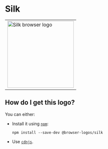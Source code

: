 # Silk

<table>
    <tr height=230>
        <td>
            <a href="https://github.com/alrra/browser-logos/tree/1113972bb9b184fcf91220ae8fa4aa8d11a47b01/src/silk">
                <img width=220 src="https://raw.githubusercontent.com/alrra/browser-logos/1113972bb9b184fcf91220ae8fa4aa8d11a47b01/src/silk/silk_512x512.png" alt="Silk browser logo">
            </a>
        </td>
    </tr>
</table>

## How do I get this logo?

You can either:

* Install it using [`npm`][npm]:

  `npm install --save-dev @browser-logos/silk`

* Use [`cdnjs`][cdnjs].

<!-- Link labels: -->

[cdnjs]: https://cdnjs.com/libraries/browser-logos
[npm]: https://www.npmjs.com/
